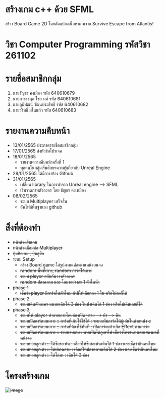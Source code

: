 # สร้างเกม c++ ด้วย SFML
สร้าง Board Game 2D โดยดัดแปลงเนื้อหาเกมจาก Survive Escape from Atlantis!
# วิชา Computer Programming รหัสวิชา 261102
# รายชื่อสมาชิกกลุ่ม
1. นายธัญธร คงเมือง รหัส 640610679
2. นายภาธรธฤต ไชยวงศ์ รหัส 640610681
3. นายภูมิพัฒน์  วัฒนประสิทธิ์ รหัส 640610682
4. นายวริทธิ์ มโนแก้ว รหัส 640610683
# รายงานความคืบหน้า
 * 13/01/2565
    ประกาศรายชื่อสมาชิกกลุ่ม
 * 17/01/2565
    ส่งหัวข้อโปรเจค
 * 18/01/2565
    - รายงานความคืบหน้าครั้งที่ 1
    - ทุกคนในกลุ่มเริ่มศึกษาความรู้เกี่ยวกับ Unreal Engine
 * 28/01/2565
    ได้มีการสร้าง Github
 * 31/01/2565
    - เปลี่ยน library ในการทำจาก Unreal engine --> SFML
    - เริ่มวาดภาพตัวละคร โดย ธัญธร คงเหมือง
 * 08/02/2565
    - ระบบ Multiplayer เสร็จสิ้น
    - อัพไฟล์พื้นฐานลง github
# สิ่งที่ต้องทำ
 * <s>หน้าต่างเริ่มเกม</s>
 * <s>หน้าต่างเชื่อมต่อ Multiplayer</s>
 * <s>ปุ่มปิดเกม , ปุ่มคู่มือ</s>
 * ระบบ Setup
    - <s>สร้าง Board game ใส่รูปภาพแต่ละตำแหน่งบนจอ</s>
    - <s>random พื้นที่เกาะ, random การ์ดใต้เกาะ<s/>
    - <s>ระบบ player สลับกันวางตัวละคร</s>
    - <s>random ปลาฉลาม และ โลมาอย่างละ 1 ตัวในน้ำ</s>
 * phase 1
    - <s>เช็คว่า player มีการ์ดในตัวไหม ถ้ามีให้เลือกลง 1 ใบ หรือไม่ลงก็ได้</s>
 * phase 2
    - <s>ระบบเดินตัวละคร บนบกเดินได้ 3 ช่อง ในน้ำเดินได้ 1 ช่อง หรือไม่เดินเลยก็ได้</s>
 * phase 3
    - ระบบให้ player ทำลายเกาะโดยต้องเปิด ทราย --> ป่า --> หิน
    - ระบบเปิดการ์ดบนเกาะ :: การ์ดที่เก้บไว้ใช้ได้ : ระบบเพิ่มการ์ดให้ผู้เล่นในตำแหน่ง c
    - ระบบเปิดการ์ดบนเกาะ :: การ์ดที่ต้องใช้ทันที : เปิดการ์ดแล้วเกิด Effect ตามการ์ด
    - ระบบเปิดการ์ดบนเกาะ :: ระบบจบเกม : หากเปิดได้ภูเขาไฟ เช็คว่าใครชนะ และแสดงผลที่หน้าจอ
    - ระบบทอยลูกเต๋า :: ได้ซีเซอเพ้น : เลือกให้ซีเซอเพ้นเดินได้ 1 ช่อง และเช็คว่ากินคนไหม
    - ระบบทอยลูกเต๋า :: ได้ปลาฉลาม : เลือกให้ปลาฉลามเดินได้ 2 ช่อง และเช็คว่ากินคนไหม
    - ระบบทอยลูกเต๋า :: ได้โลมา : เดินได้ 3 ช่อง
# โครงสร้างเกม
![image](https://user-images.githubusercontent.com/95070986/153153828-b3db04a9-22e3-446b-8e8f-aeabd2753ce5.png)
